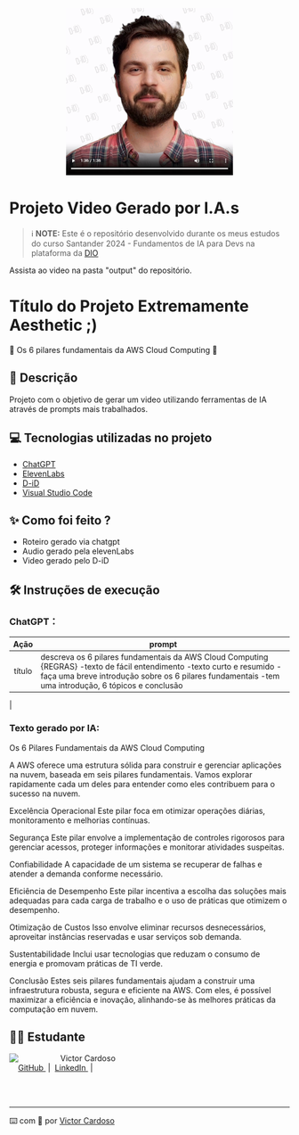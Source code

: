 <p align="center">
<img 
    src="./assets/image/pilaresAws.png"
    width="300"
/>
</p>

# Projeto Video Gerado por I.A.s

 > ℹ️ **NOTE:** Este é o repositório desenvolvido durante os meus estudos do curso Santander 2024 - Fundamentos de IA para Devs na plataforma da [DIO](https://dio.me)

Assista ao video na pasta "output" do repositório.

# Título do Projeto Extremamente Aesthetic ;)
🤖 Os 6 pilares fundamentais da AWS Cloud Computing 🤖

## 📒 Descrição
Projeto com o objetivo de gerar um video utilizando ferramentas de IA através de prompts mais trabalhados.

## 💻 Tecnologias utilizadas no projeto

- [ChatGPT](https://chat.openai.com/) 
- [ElevenLabs](https://beta.elevenlabs.io/)
- [D-iD](https://www.d-id.com/)
- [Visual Studio Code](https://code.visualstudio.com/)

## ✨ Como foi feito ?

- Roteiro gerado via chatgpt
- Audio gerado pela elevenLabs
- Video gerado pelo D-iD

## 🛠️ Instruções de execução

### ChatGPT：

|   Ação   | prompt                                                                                                                                                                                                                                                                         |
| :------: | ------------------------------------------------------------------------------------------------------------------------------------------------------------------------------------------------------------------------------------------------------------------------------ |
|  título  | descreva os 6 pilares fundamentais da AWS Cloud Computing {REGRAS} -texto de fácil entendimento -texto curto e resumido -faça uma breve introdução sobre os 6 pilares fundamentais -tem uma introdução, 6 tópicos e conclusão 
|

### Texto gerado por IA:

Os 6 Pilares Fundamentais da AWS Cloud Computing

A AWS oferece uma estrutura sólida para construir e gerenciar aplicações na nuvem, baseada em seis pilares fundamentais. Vamos explorar rapidamente cada um deles para entender como eles contribuem para o sucesso na nuvem.

Excelência Operacional
Este pilar foca em otimizar operações diárias, monitoramento e melhorias contínuas.

Segurança
Este pilar envolve a implementação de controles rigorosos para gerenciar acessos, proteger informações e monitorar atividades suspeitas.

Confiabilidade
A capacidade de um sistema se recuperar de falhas e atender a demanda conforme necessário.

Eficiência de Desempenho
Este pilar incentiva a escolha das soluções mais adequadas para cada carga de trabalho e o uso de práticas que otimizem o desempenho.

Otimização de Custos
Isso envolve eliminar recursos desnecessários, aproveitar instâncias reservadas e usar serviços sob demanda.

Sustentabilidade
Inclui usar tecnologias que reduzam o consumo de energia e promovam práticas de TI verde.

Conclusão
Estes seis pilares fundamentais ajudam a construir uma infraestrutura robusta, segura e eficiente na AWS. Com eles, é possível maximizar a eficiência e inovação, alinhando-se às melhores práticas da computação em nuvem.

## 👨‍💻 Estudante

<p>
    <img 
      align=left 
      margin=10 
      width=80 
      src="https://github.com/VictorSamuraiWol.png"
    />
    <p>&nbsp&nbsp&nbspVictor Cardoso<br>
    &nbsp&nbsp&nbsp
    <a 
        href="https://github.com/VictorSamuraiWol">
        GitHub
    </a>
    &nbsp;|&nbsp;
    <a 
        href="https://www.linkedin.com/in/victor-cardoso-cloud-front/">
        LinkedIn
    </a>
    &nbsp;|&nbsp;
    </p>
</p>
<br/><br/>

---

⌨️ com 💚 por [Victor Cardoso](https://github.com/VictorSamuraiWol)